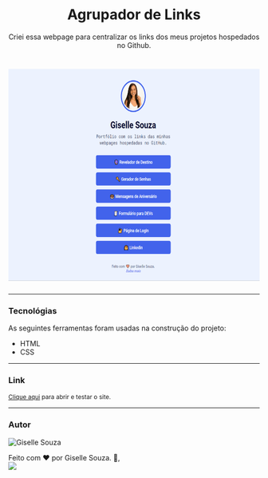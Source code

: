<h1 align="center">Agrupador de Links</h1>
<p align="center">Criei essa webpage para centralizar os links dos meus projetos hospedados no Github.</p>

<h1 align="center">
  <img alt="Portfólio" title="Portfólio" src="Readme.gif" height="425" />
</h1>

---
### Tecnológias

As seguintes ferramentas foram usadas na construção do projeto:

<ul>
    <li>HTML</li>
    <li>CSS</li>
</ul>

---
### Link

<p style="font-size: 12px">
  <a href="https://gisellesouzaa.github.io/portfolio/" target="_blank">Clique aqui</a> para abrir e testar o site.</p>

---


### Autor
<img alt="Giselle Souza" title="Giselle Souza" src="https://github.com/gisellesouzaa.png" height="100" width="100"/>

Feito com ❤️ por Giselle Souza. 👋,
<br>
<a href="https://www.linkedin.com/in/giselle-de-souza-gabriel/" target="_blank"><img src="https://img.shields.io/badge/-LinkedIn-%230077B5?style=for-the-badge&logo=linkedin&logoColor=white" target="_blank"></a>
